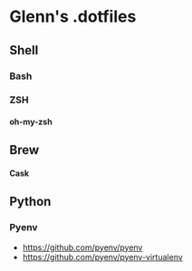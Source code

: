 # Glenn's .dotfiles

## Shell

### Bash

### ZSH

#### oh-my-zsh

## Brew

#### Cask

## Python

### Pyenv

* https://github.com/pyenv/pyenv
* https://github.com/pyenv/pyenv-virtualenv
